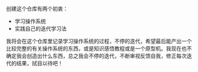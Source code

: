 创建这个仓库有两个初衷：

- 学习操作系统
- 实践自己的迭代学习法

我将会在这个仓库里记录学习操作系统的过程，不停的迭代，希望最后能产出一个比较完整的有关操作系统的东西，或是知识感悟教程或是一个原型机。我现在也不确定我会创造出什么东西，总之我会不停的迭代，不断审视反馈自我，修正每次迭代的结果，拭目以待吧！